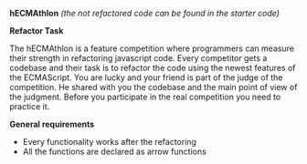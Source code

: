 **hECMAthlon**
*(the not refactored code can be found in the starter code)*

**Refactor Task**

The hECMAthlon is a feature competition where programmers can measure their strength in refactoring javascript code. Every competitor gets a codebase and their task is to refactor the code using the newest features of the ECMAScript. You are lucky and your friend is part of the judge of the competition. He shared with you the codebase and the main point of view of the judgment. Before you participate in the real competition you need to practice it.


**General requirements**

- Every functionality works after the refactoring
- All the functions are declared as arrow functions
